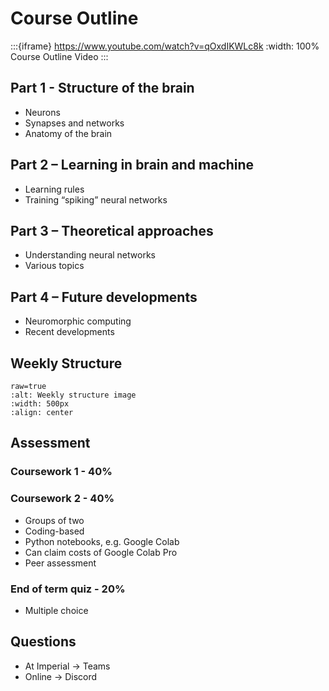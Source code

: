 # Course Outline

:::{iframe} https://www.youtube.com/watch?v=qOxdIKWLc8k
:width: 100%
Course Outline Video
:::

## Part 1 - Structure of the brain
* Neurons
* Synapses and networks
* Anatomy of the brain

## Part 2 – Learning in brain and machine
* Learning rules
* Training “spiking” neural networks

## Part 3 – Theoretical approaches
* Understanding neural networks
* Various topics

## Part 4 – Future developments
* Neuromorphic computing
* Recent developments

## Weekly Structure

```{image} weekly-structure.png
raw=true
:alt: Weekly structure image
:width: 500px
:align: center
```

## Assessment
### Coursework 1 - 40%
### Coursework 2 - 40%
* Groups of two
* Coding-based
* Python notebooks, e.g. Google Colab
* Can claim costs of Google Colab Pro
* Peer assessment

### End of term quiz - 20%
* Multiple choice

## Questions
* At Imperial → Teams
* Online → Discord 